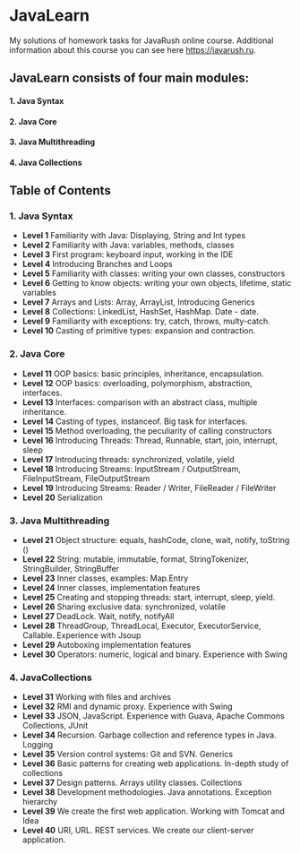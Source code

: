 # JavaLearn
My solutions of homework tasks for JavaRush online course. 
Additional information about this course you can see here https://javarush.ru. 

## JavaLearn consists of four main modules:
#### 1. Java Syntax
#### 2. Java Core
#### 3. Java Multithreading
#### 4. Java Collections

## Table of Contents
### 1. Java Syntax
- **Level 1**  Familiarity with Java: Displaying, String and Int types
- **Level 2** Familiarity with Java: variables, methods, classes
- **Level 3** First program: keyboard input, working in the IDE
- **Level 4** Introducing Branches and Loops
- **Level 5** Familiarity with classes: writing your own classes, constructors
- **Level 6** Getting to know objects: writing your own objects, lifetime, static variables
- **Level 7** Arrays and Lists: Array, ArrayList, Introducing Generics
- **Level 8** Collections: LinkedList, HashSet, HashMap. Date - date.
- **Level 9** Familiarity with exceptions: try, catch, throws, multy-catch.
- **Level 10** Casting of primitive types: expansion and contraction.

### 2. Java Core
- **Level 11** OOP basics: basic principles, inheritance, encapsulation.
- **Level 12** OOP basics: overloading, polymorphism, abstraction, interfaces.
- **Level 13** Interfaces: comparison with an abstract class, multiple inheritance.
- **Level 14** Casting of types, instanceof. Big task for interfaces.
- **Level 15** Method overloading, the peculiarity of calling constructors
- **Level 16** Introducing Threads: Thread, Runnable, start, join, interrupt, sleep
- **Level 17** Introducing threads: synchronized, volatile, yield
- **Level 18** Introducing Streams: InputStream / OutputStream, FileInputStream, FileOutputStream
- **Level 19** Introducing Streams: Reader / Writer, FileReader / FileWriter
- **Level 20** Serialization

### 3. Java Multithreading
- **Level 21** Object structure: equals, hashCode, clone, wait, notify, toString ()
- **Level 22** String: mutable, immutable, format, StringTokenizer, StringBuilder, StringBuffer
- **Level 23** Inner classes, examples: Map.Entry
- **Level 24** Inner classes, implementation features
- **Level 25** Creating and stopping threads: start, interrupt, sleep, yield.
- **Level 26** Sharing exclusive data: synchronized, volatile
- **Level 27** DeadLock. Wait, notify, notifyAll
- **Level 28** ThreadGroup, ThreadLocal, Executor, ExecutorService, Callable. Experience with Jsoup
- **Level 29** Autoboxing implementation features
- **Level 30** Operators: numeric, logical and binary. Experience with Swing

### 4. JavaCollections
- **Level 31** Working with files and archives
- **Level 32** RMI and dynamic proxy. Experience with Swing
- **Level 33** JSON, JavaScript. Experience with Guava, Apache Commons Collections, JUnit
- **Level 34** Recursion. Garbage collection and reference types in Java. Logging
- **Level 35** Version control systems: Git and SVN. Generics
- **Level 36** Basic patterns for creating web applications. In-depth study of collections
- **Level 37** Design patterns. Arrays utility classes. Collections
- **Level 38** Development methodologies. Java annotations. Exception hierarchy
- **Level 39** We create the first web application. Working with Tomcat and Idea
- **Level 40** URI, URL. REST services. We create our client-server application.
